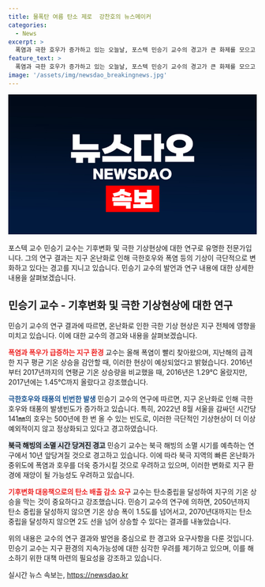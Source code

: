 ```yaml
---
title: 물폭탄 여름 탄소 제로  강찬호의 뉴스메이커
categories:
  - News
excerpt: >
  폭염과 극한 호우가 증가하고 있는 오늘날, 포스텍 민승기 교수의 경고가 큰 화제를 모으고 있다. 그는 북극 해빙 소멸을 10년 앞당길 것으로 예측하며, 이에 따른 지구 온난화로 시간당 200mm의 폭우가 올 수 있다고 경고했다. 또한, 온난화로 인해 태풍의 강도 또한 더 커질 것으로 예측되고 있다. 이에 대응하기 위해서는 탄소 배출을 줄이는 노력을 강화하고, 탄소 중립을 향한 대책을 마련해야 할 것으로 주장하고 있다. 이러한 경고와 제언은 더 많은 주목을 받아야 할 문제를 제기하고 있다.
feature_text: >
  폭염과 극한 호우가 증가하고 있는 오늘날, 포스텍 민승기 교수의 경고가 큰 화제를 모으고 있다. 그는 북극 해빙 소멸을 10년 앞당길 것으로 예측하며, 이에 따른 지구 온난화로 시간당 200mm의 폭우가 올 수 있다고 경고했다. 또한, 온난화로 인해 태풍의 강도 또한 더 커질 것으로 예측되고 있다. 이에 대응하기 위해서는 탄소 배출을 줄이는 노력을 강화하고, 탄소 중립을 향한 대책을 마련해야 할 것으로 주장하고 있다. 이러한 경고와 제언은 더 많은 주목을 받아야 할 문제를 제기하고 있다.
image: '/assets/img/newsdao_breakingnews.jpg'
---
```


<p><img src="/assets/img/newsdao_breakingnews.jpg" alt="pcversion 속보" /></p>

<p>포스텍 교수 민승기 교수는 기후변화 및 극한 기상현상에 대한 연구로 유명한 전문가입니다. 그의 연구 결과는 지구 온난화로 인해 극한호우와 폭염 등의 기상이 극단적으로 변화하고 있다는 경고를 지니고 있습니다. 민승기 교수의 발언과 연구 내용에 대한 상세한 내용을 살펴보겠습니다.</p>

<h2 data-ke-size="size26">민승기 교수 - 기후변화 및 극한 기상현상에 대한 연구</h2>

<p data-ke-size="size16">민승기 교수의 연구 결과에 따르면, 온난화로 인한 극한 기상 현상은 지구 전체에 영향을 미치고 있습니다. 이에 대한 교수의 경고와 내용을 살펴보겠습니다.</p>

<p><b><span style="color: #ee2323;">폭염과 폭우가 급증하는 지구 환경</span></b>
교수는 올해 폭염이 빨리 찾아왔으며, 지난해의 급격한 지구 평균 기온 상승을 감안할 때, 이러한 현상이 예상되었다고 밝혔습니다. 2016년부터 2017년까지의 연평균 기온 상승량을 비교했을 때, 2016년은 1.29℃ 올랐지만, 2017년에는 1.45℃까지 올랐다고 강조했습니다.</p>

<p><b><span style="color: #1a5490;">극한호우와 태풍의 빈번한 발생</span></b>
민승기 교수의 연구에 따르면, 지구 온난화로 인해 극한 호우와 태풍의 발생빈도가 증가하고 있습니다. 특히, 2022년 8월 서울을 감싸던 시간당 141㎜의 호우는 500년에 한 번 올 수 있는 빈도로, 이러한 극단적인 기상현상이 더 이상 예외적이지 않고 정상화되고 있다고 경고하였습니다.</p>

<p><b><span style="background-color: #21538527;">북극 해빙의 소멸 시간 당겨진 경고</span></b>
민승기 교수는 북극 해빙의 소멸 시기를 예측하는 연구에서 10년 앞당겨질 것으로 경고하고 있습니다. 이에 따라 북극 지역의 빠른 온난화가 중위도에 폭염과 호우를 더욱 증가시킬 것으로 우려하고 있으며, 이러한 변화로 지구 환경에 재앙이 될 가능성도 우려하고 있습니다.</p>

<p><b><span style="color: #ee2323;">기후변화 대응책으로의 탄소 배출 감소 요구</span></b>
교수는 탄소중립을 달성하여 지구의 기온 상승을 막는 것이 중요하다고 강조했습니다. 민승기 교수의 연구에 의하면, 2050년까지 탄소 중립을 달성하지 않으면 기온 상승 폭이 1.5도를 넘어서고, 2070년대까지는 탄소 중립을 달성하지 않으면 2도 선을 넘어 상승할 수 있다는 결과를 내놓았습니다.</p>

<p>위의 내용은 교수의 연구 결과와 발언을 중심으로 한 경고와 요구사항을 다룬 것입니다.민승기 교수는 지구 환경의 지속가능성에 대한 심각한 우려를 제기하고 있으며, 이를 해소하기 위한 대책 마련의 필요성을 강조하고 있습니다.</p>
실시간 뉴스 속보는, <a href="https://newsdao.kr" rel="dofollow">https://newsdao.kr</a>


